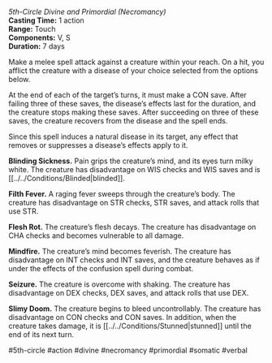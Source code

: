 *5th-Circle Divine and Primordial (Necromancy)*  
**Casting Time:** 1 action  
**Range:** Touch  
**Components:** V, S  
**Duration:** 7 days

Make a melee spell attack against a creature within your reach. On a hit, you afflict the creature with a disease of your choice selected from the options below.

At the end of each of the target’s turns, it must make a CON save. After failing three of these saves, the disease’s effects last for the duration, and the creature stops making these saves. After succeeding on three of these saves, the creature recovers from the disease and the spell ends.

Since this spell induces a natural disease in its target, any effect that removes or suppresses a disease’s effects apply to it.

**Blinding Sickness.** Pain grips the creature’s mind, and its eyes turn milky white. The creature has disadvantage on WIS checks and WIS saves and is [[../../Conditions/Blinded|blinded]].

**Filth Fever.** A raging fever sweeps through the creature’s body. The creature has disadvantage on STR checks, STR saves, and attack rolls that use STR.

**Flesh Rot.** The creature’s flesh decays. The creature has disadvantage on CHA checks and becomes vulnerable to all damage.

**Mindfire.** The creature’s mind becomes feverish. The creature has disadvantage on INT checks and INT saves, and the creature behaves as if under the effects of the confusion spell during combat.

**Seizure.** The creature is overcome with shaking. The creature has disadvantage on DEX checks, DEX saves, and attack rolls that use DEX.

**Slimy Doom.** The creature begins to bleed uncontrollably. The creature has disadvantage on CON checks and CON saves. In addition, when the creature takes damage, it is [[../../Conditions/Stunned|stunned]] until the end of its next turn.

#5th-circle #action #divine #necromancy #primordial #somatic #verbal
